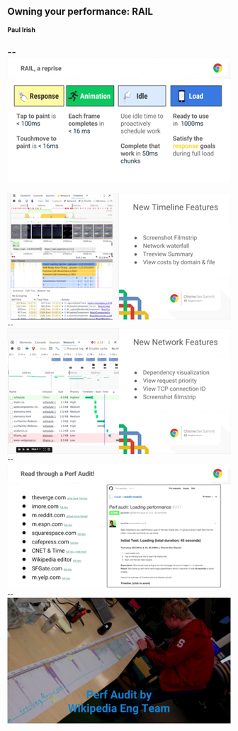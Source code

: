 ## Owning your performance: RAIL
#### Paul Irish
--
<img src="assets/15_railperf/1.png">
--
<img src="assets/15_railperf/2.png">
--
<img src="assets/15_railperf/3.png">
--
<img src="assets/15_railperf/4.png">
--
<img src="assets/15_railperf/5.png">
